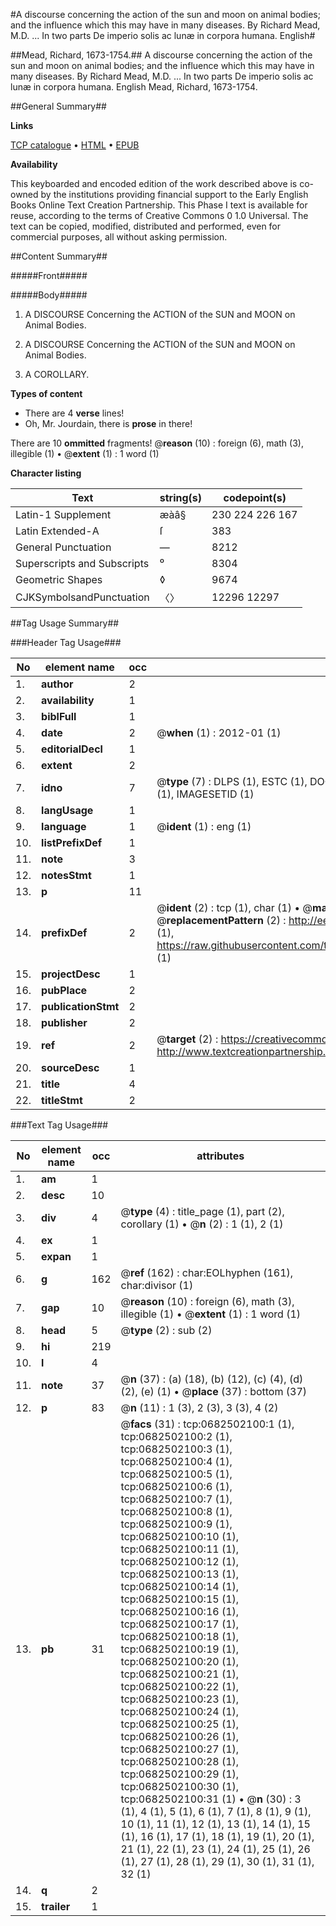 #A discourse concerning the action of the sun and moon on animal bodies; and the influence which this may have in many diseases. By Richard Mead, M.D. ... In two parts De imperio solis ac lunæ in corpora humana. English#

##Mead, Richard, 1673-1754.##
A discourse concerning the action of the sun and moon on animal bodies; and the influence which this may have in many diseases. By Richard Mead, M.D. ... In two parts
De imperio solis ac lunæ in corpora humana. English
Mead, Richard, 1673-1754.

##General Summary##

**Links**

[TCP catalogue](http://www.ota.ox.ac.uk/tcp/)  • 
[HTML](http://tei.it.ox.ac.uk/tcp/Texts-HTML/free/004/004833359.html)  • 
[EPUB](http://tei.it.ox.ac.uk/tcp/Texts-EPUB/free/004/004833359.epub)

**Availability**

This keyboarded and encoded edition of the
	       work described above is co-owned by the institutions
	       providing financial support to the Early English Books
	       Online Text Creation Partnership. This Phase I text is
	       available for reuse, according to the terms of Creative
	       Commons 0 1.0 Universal. The text can be copied,
	       modified, distributed and performed, even for
	       commercial purposes, all without asking permission.


##Content Summary##

#####Front#####

#####Body#####

1. A DISCOURSE Concerning the ACTION of the SUN and MOON on Animal Bodies.

1. A DISCOURSE Concerning the ACTION of the SUN and MOON on Animal Bodies.

1. A COROLLARY.

**Types of content**

  * There are 4 **verse** lines!
  * Oh, Mr. Jourdain, there is **prose** in there!

There are 10 **ommitted** fragments! 
 @__reason__ (10) : foreign (6), math (3), illegible (1)  •  @__extent__ (1) : 1 word (1)

**Character listing**


|Text|string(s)|codepoint(s)|
|---|---|---|
|Latin-1 Supplement|æàâ§|230 224 226 167|
|Latin Extended-A|ſ|383|
|General Punctuation|—|8212|
|Superscripts             and Subscripts|⁰|8304|
|Geometric Shapes|◊|9674|
|CJKSymbolsandPunctuation|〈〉|12296 12297|

##Tag Usage Summary##

###Header Tag Usage###

|No|element name|occ|attributes|
|---|---|---|---|
|1.|__author__|2||
|2.|__availability__|1||
|3.|__biblFull__|1||
|4.|__date__|2| @__when__ (1) : 2012-01 (1)|
|5.|__editorialDecl__|1||
|6.|__extent__|2||
|7.|__idno__|7| @__type__ (7) : DLPS (1), ESTC (1), DOCNO (1), TCP (1), GALEDOCNO (1), CONTENTSET (1), IMAGESETID (1)|
|8.|__langUsage__|1||
|9.|__language__|1| @__ident__ (1) : eng (1)|
|10.|__listPrefixDef__|1||
|11.|__note__|3||
|12.|__notesStmt__|1||
|13.|__p__|11||
|14.|__prefixDef__|2| @__ident__ (2) : tcp (1), char (1)  •  @__matchPattern__ (2) : ([0-9\-]+):([0-9IVX]+) (1), (.+) (1)  •  @__replacementPattern__ (2) : http://eebo.chadwyck.com/downloadtiff?vid=$1&page=$2 (1), https://raw.githubusercontent.com/textcreationpartnership/Texts/master/tcpchars.xml#$1 (1)|
|15.|__projectDesc__|1||
|16.|__pubPlace__|2||
|17.|__publicationStmt__|2||
|18.|__publisher__|2||
|19.|__ref__|2| @__target__ (2) : https://creativecommons.org/publicdomain/zero/1.0/ (1), http://www.textcreationpartnership.org/docs/. (1)|
|20.|__sourceDesc__|1||
|21.|__title__|4||
|22.|__titleStmt__|2||


###Text Tag Usage###

|No|element name|occ|attributes|
|---|---|---|---|
|1.|__am__|1||
|2.|__desc__|10||
|3.|__div__|4| @__type__ (4) : title_page (1), part (2), corollary (1)  •  @__n__ (2) : 1 (1), 2 (1)|
|4.|__ex__|1||
|5.|__expan__|1||
|6.|__g__|162| @__ref__ (162) : char:EOLhyphen (161), char:divisor (1)|
|7.|__gap__|10| @__reason__ (10) : foreign (6), math (3), illegible (1)  •  @__extent__ (1) : 1 word (1)|
|8.|__head__|5| @__type__ (2) : sub (2)|
|9.|__hi__|219||
|10.|__l__|4||
|11.|__note__|37| @__n__ (37) : (a) (18), (b) (12), (c) (4), (d) (2), (e) (1)  •  @__place__ (37) : bottom (37)|
|12.|__p__|83| @__n__ (11) : 1 (3), 2 (3), 3 (3), 4 (2)|
|13.|__pb__|31| @__facs__ (31) : tcp:0682502100:1 (1), tcp:0682502100:2 (1), tcp:0682502100:3 (1), tcp:0682502100:4 (1), tcp:0682502100:5 (1), tcp:0682502100:6 (1), tcp:0682502100:7 (1), tcp:0682502100:8 (1), tcp:0682502100:9 (1), tcp:0682502100:10 (1), tcp:0682502100:11 (1), tcp:0682502100:12 (1), tcp:0682502100:13 (1), tcp:0682502100:14 (1), tcp:0682502100:15 (1), tcp:0682502100:16 (1), tcp:0682502100:17 (1), tcp:0682502100:18 (1), tcp:0682502100:19 (1), tcp:0682502100:20 (1), tcp:0682502100:21 (1), tcp:0682502100:22 (1), tcp:0682502100:23 (1), tcp:0682502100:24 (1), tcp:0682502100:25 (1), tcp:0682502100:26 (1), tcp:0682502100:27 (1), tcp:0682502100:28 (1), tcp:0682502100:29 (1), tcp:0682502100:30 (1), tcp:0682502100:31 (1)  •  @__n__ (30) : 3 (1), 4 (1), 5 (1), 6 (1), 7 (1), 8 (1), 9 (1), 10 (1), 11 (1), 12 (1), 13 (1), 14 (1), 15 (1), 16 (1), 17 (1), 18 (1), 19 (1), 20 (1), 21 (1), 22 (1), 23 (1), 24 (1), 25 (1), 26 (1), 27 (1), 28 (1), 29 (1), 30 (1), 31 (1), 32 (1)|
|14.|__q__|2||
|15.|__trailer__|1||
